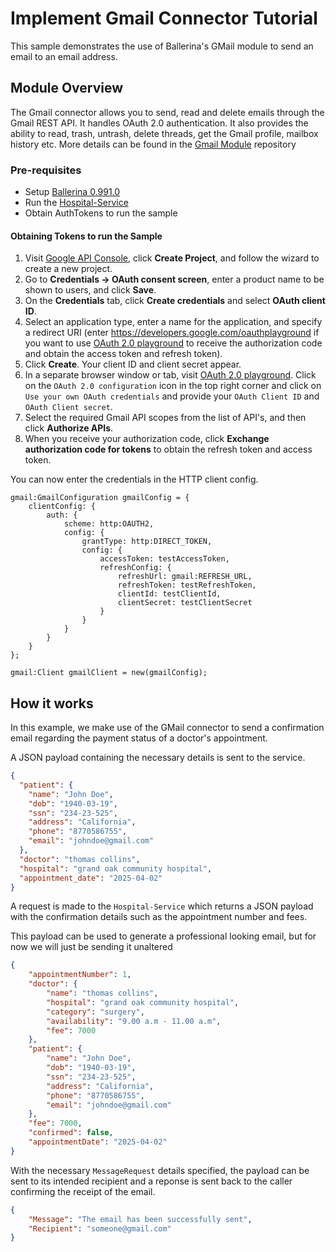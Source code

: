 # Implement Gmail Connector Tutorial
This sample demonstrates the use of Ballerina's GMail module to send an email to an email address. 


## Module Overview 
The Gmail connector allows you to send, read and delete emails through the Gmail REST API. It handles OAuth 2.0 authentication. It also provides the ability to read, trash, untrash, delete threads, get the Gmail profile, mailbox history etc. More details can be found in the [Gmail Module](https://github.com/wso2-ballerina/module-gmail/blob/master/Readme.md) repository

### Pre-requisites
- Setup [Ballerina 0.991.0](https://ballerina.io/downloads/)
- Run the [Hospital-Service]() 
- Obtain AuthTokens to run the sample 

#### Obtaining Tokens to run the Sample
1. Visit [Google API Console](https://console.developers.google.com), click **Create Project**, and follow the wizard to create a new project.
2. Go to **Credentials -> OAuth consent screen**, enter a product name to be shown to users, and click **Save**.
3. On the **Credentials** tab, click **Create credentials** and select **OAuth client ID**. 
4. Select an application type, enter a name for the application, and specify a redirect URI (enter https://developers.google.com/oauthplayground if you want to use 
[OAuth 2.0 playground](https://developers.google.com/oauthplayground) to receive the authorization code and obtain the 
access token and refresh token). 
5. Click **Create**. Your client ID and client secret appear. 
6. In a separate browser window or tab, visit [OAuth 2.0 playground](https://developers.google.com/oauthplayground). Click on the `OAuth 2.0 configuration`
 icon in the top right corner and click on `Use your own OAuth credentials` and provide your `OAuth Client ID` and `OAuth Client secret`.
7. Select the required Gmail API scopes from the list of API's, and then click **Authorize APIs**.
8. When you receive your authorization code, click **Exchange authorization code for tokens** to obtain the refresh token and access token.

You can now enter the credentials in the HTTP client config. 
```ballerina
gmail:GmailConfiguration gmailConfig = {
    clientConfig: {
        auth: {
            scheme: http:OAUTH2,
            config: {
                grantType: http:DIRECT_TOKEN,
                config: {
                    accessToken: testAccessToken,
                    refreshConfig: {
                        refreshUrl: gmail:REFRESH_URL,
                        refreshToken: testRefreshToken,
                        clientId: testClientId,
                        clientSecret: testClientSecret
                    }
                }
            }
        }
    }
};

gmail:Client gmailClient = new(gmailConfig);
```

## How it works
In this example, we make use of the GMail connector to send a confirmation email regarding the payment status of a doctor's appointment.


A JSON payload containing the necessary details is sent to the service. 

```json
{
  "patient": {
    "name": "John Doe",
    "dob": "1940-03-19",
    "ssn": "234-23-525",
    "address": "California",
    "phone": "8770586755",
    "email": "johndoe@gmail.com"
  },
  "doctor": "thomas collins",
  "hospital": "grand oak community hospital",
  "appointment_date": "2025-04-02"
}
```

 A request is made to the `Hospital-Service` which returns a JSON payload with the confirmation details such as the appointment number and fees. 
 
 This payload can be used to generate a professional looking email, but for now we will just be sending it unaltered

```json 
{
    "appointmentNumber": 1,
    "doctor": {
        "name": "thomas collins",
        "hospital": "grand oak community hospital",
        "category": "surgery",
        "availability": "9.00 a.m - 11.00 a.m",
        "fee": 7000
    },
    "patient": {
        "name": "John Doe",
        "dob": "1940-03-19",
        "ssn": "234-23-525",
        "address": "California",
        "phone": "8770586755",
        "email": "johndoe@gmail.com"
    },
    "fee": 7000,
    "confirmed": false,
    "appointmentDate": "2025-04-02"
}
```
With the necessary `MessageRequest` details specified, the payload can be sent to its intended recipient and a reponse is sent back to the caller confirming the receipt of the email. 

```json
{
    "Message": "The email has been successfully sent",
    "Recipient": "someone@gmail.com"
}
```
